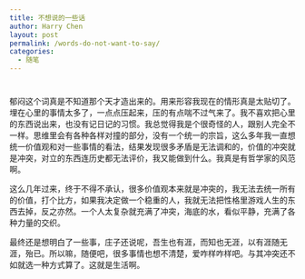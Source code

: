 ```yaml
---
title: 不想说的一些话
author: Harry Chen
layout: post
permalink: /words-do-not-want-to-say/
categories:
  - 随笔
---
```

# 

郁闷这个词真是不知道那个天才造出来的。用来形容我现在的情形真是太贴切了。埋在心里的事情太多了，一点点压起来，压的有点喘不过气来了。我不喜欢把心里的东西说出来，也没有记日记的习惯。我总觉得我是个很奇怪的人，跟别人完全不一样。思维里会有各种各样对撞的部分，没有一个统一的宗旨，这么多年我一直想统一价值观和对一些事情的看法，结果发现很多矛盾是无法调和的，价值的冲突就是冲突，对立的东西连历史都无法评价，我又能做到什么。我真是有哲学家的风范啊。

这么几年过来，终于不得不承认，很多价值观本来就是冲突的，我无法去统一所有的价值，打个比方，如果我决定做一个稳重的人，我就无法把性格里游戏人生的东西去掉，反之亦然。一个人太复杂就充满了冲突，海底的水，看似平静，充满了各种力量的交织。

最终还是想明白了一些事，庄子还说呢，吾生也有涯，而知也无涯，以有涯随无涯，殆已。所以嘛，随便吧，很多事情也想不清楚，爱咋样咋样吧。与其冲突还不如就选一种方式算了。这就是生活啊。